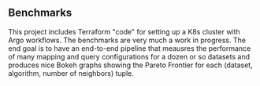 ## Benchmarks

This project includes Terraform "code" for setting up a K8s cluster with Argo workflows.
The benchmarks are very much a work in progress.
The end goal is to have an end-to-end pipeline that meausres the performance of many mapping
and query configurations for a dozen or so datasets and produces nice Bokeh graphs showing
the Pareto Frontier for each (dataset, algorithm, number of neighbors) tuple.